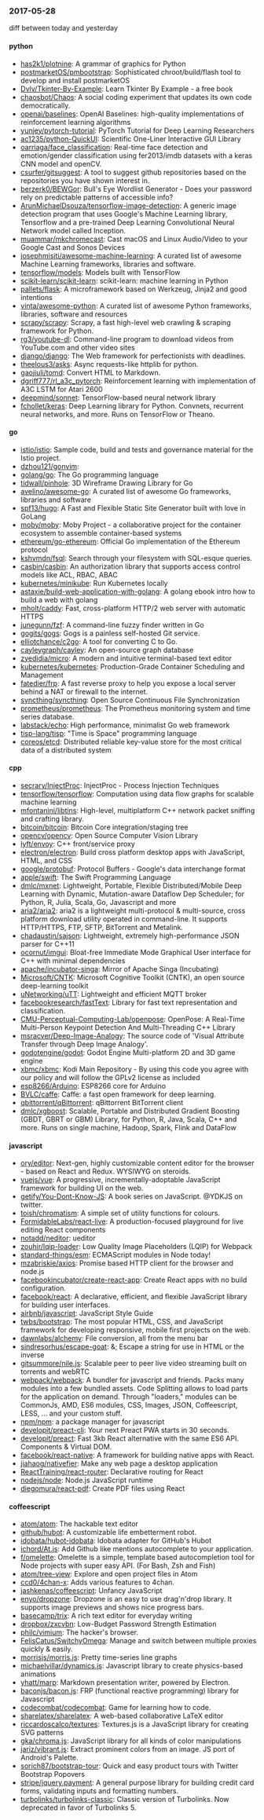 ### 2017-05-28
diff between today and yesterday

#### python
* [has2k1/plotnine](https://github.com/has2k1/plotnine): A grammar of graphics for Python
* [postmarketOS/pmbootstrap](https://github.com/postmarketOS/pmbootstrap): Sophisticated chroot/build/flash tool to develop and install postmarketOS
* [Dvlv/Tkinter-By-Example](https://github.com/Dvlv/Tkinter-By-Example): Learn Tkinter By Example - a free book
* [chaosbot/Chaos](https://github.com/chaosbot/Chaos): A social coding experiment that updates its own code democratically.
* [openai/baselines](https://github.com/openai/baselines): OpenAI Baselines: high-quality implementations of reinforcement learning algorithms
* [yunjey/pytorch-tutorial](https://github.com/yunjey/pytorch-tutorial): PyTorch Tutorial for Deep Learning Researchers
* [ac1235/python-QuickUI](https://github.com/ac1235/python-QuickUI): Scientific One-Liner Interactive GUI Library
* [oarriaga/face_classification](https://github.com/oarriaga/face_classification): Real-time face detection and emotion/gender classification using fer2013/imdb datasets with a keras CNN model and openCV.
* [csurfer/gitsuggest](https://github.com/csurfer/gitsuggest): A tool to suggest github repositories based on the repositories you have shown interest in.
* [berzerk0/BEWGor](https://github.com/berzerk0/BEWGor): Bull's Eye Wordlist Generator - Does your password rely on predictable patterns of accessible info?
* [ArunMichaelDsouza/tensorflow-image-detection](https://github.com/ArunMichaelDsouza/tensorflow-image-detection): A generic image detection program that uses Google's Machine Learning library, Tensorflow and a pre-trained Deep Learning Convolutional Neural Network model called Inception.
* [muammar/mkchromecast](https://github.com/muammar/mkchromecast): Cast macOS and Linux Audio/Video to your Google Cast and Sonos Devices
* [josephmisiti/awesome-machine-learning](https://github.com/josephmisiti/awesome-machine-learning): A curated list of awesome Machine Learning frameworks, libraries and software.
* [tensorflow/models](https://github.com/tensorflow/models): Models built with TensorFlow
* [scikit-learn/scikit-learn](https://github.com/scikit-learn/scikit-learn): scikit-learn: machine learning in Python
* [pallets/flask](https://github.com/pallets/flask): A microframework based on Werkzeug, Jinja2 and good intentions
* [vinta/awesome-python](https://github.com/vinta/awesome-python): A curated list of awesome Python frameworks, libraries, software and resources
* [scrapy/scrapy](https://github.com/scrapy/scrapy): Scrapy, a fast high-level web crawling & scraping framework for Python.
* [rg3/youtube-dl](https://github.com/rg3/youtube-dl): Command-line program to download videos from YouTube.com and other video sites
* [django/django](https://github.com/django/django): The Web framework for perfectionists with deadlines.
* [theelous3/asks](https://github.com/theelous3/asks): Async requests-like httplib for python.
* [gaojiuli/tomd](https://github.com/gaojiuli/tomd): Convert HTML to Markdown.
* [dgriff777/rl_a3c_pytorch](https://github.com/dgriff777/rl_a3c_pytorch): Reinforcement learning with implementation of A3C LSTM for Atari 2600
* [deepmind/sonnet](https://github.com/deepmind/sonnet): TensorFlow-based neural network library
* [fchollet/keras](https://github.com/fchollet/keras): Deep Learning library for Python. Convnets, recurrent neural networks, and more. Runs on TensorFlow or Theano.

#### go
* [istio/istio](https://github.com/istio/istio): Sample code, build and tests and governance material for the Istio project.
* [dzhou121/gonvim](https://github.com/dzhou121/gonvim): 
* [golang/go](https://github.com/golang/go): The Go programming language
* [tidwall/pinhole](https://github.com/tidwall/pinhole): 3D Wireframe Drawing Library for Go
* [avelino/awesome-go](https://github.com/avelino/awesome-go): A curated list of awesome Go frameworks, libraries and software
* [spf13/hugo](https://github.com/spf13/hugo): A Fast and Flexible Static Site Generator built with love in GoLang
* [moby/moby](https://github.com/moby/moby): Moby Project - a collaborative project for the container ecosystem to assemble container-based systems
* [ethereum/go-ethereum](https://github.com/ethereum/go-ethereum): Official Go implementation of the Ethereum protocol
* [kshvmdn/fsql](https://github.com/kshvmdn/fsql): Search through your filesystem with SQL-esque queries.
* [casbin/casbin](https://github.com/casbin/casbin): An authorization library that supports access control models like ACL, RBAC, ABAC
* [kubernetes/minikube](https://github.com/kubernetes/minikube): Run Kubernetes locally
* [astaxie/build-web-application-with-golang](https://github.com/astaxie/build-web-application-with-golang): A golang ebook intro how to build a web with golang
* [mholt/caddy](https://github.com/mholt/caddy): Fast, cross-platform HTTP/2 web server with automatic HTTPS
* [junegunn/fzf](https://github.com/junegunn/fzf):  A command-line fuzzy finder written in Go
* [gogits/gogs](https://github.com/gogits/gogs): Gogs is a painless self-hosted Git service.
* [elliotchance/c2go](https://github.com/elliotchance/c2go):  A tool for converting C to Go.
* [cayleygraph/cayley](https://github.com/cayleygraph/cayley): An open-source graph database
* [zyedidia/micro](https://github.com/zyedidia/micro): A modern and intuitive terminal-based text editor
* [kubernetes/kubernetes](https://github.com/kubernetes/kubernetes): Production-Grade Container Scheduling and Management
* [fatedier/frp](https://github.com/fatedier/frp): A fast reverse proxy to help you expose a local server behind a NAT or firewall to the internet.
* [syncthing/syncthing](https://github.com/syncthing/syncthing): Open Source Continuous File Synchronization
* [prometheus/prometheus](https://github.com/prometheus/prometheus): The Prometheus monitoring system and time series database.
* [labstack/echo](https://github.com/labstack/echo): High performance, minimalist Go web framework
* [tisp-lang/tisp](https://github.com/tisp-lang/tisp): "Time is Space" programming language
* [coreos/etcd](https://github.com/coreos/etcd): Distributed reliable key-value store for the most critical data of a distributed system

#### cpp
* [secrary/InjectProc](https://github.com/secrary/InjectProc): InjectProc - Process Injection Techniques
* [tensorflow/tensorflow](https://github.com/tensorflow/tensorflow): Computation using data flow graphs for scalable machine learning
* [mfontanini/libtins](https://github.com/mfontanini/libtins): High-level, multiplatform C++ network packet sniffing and crafting library.
* [bitcoin/bitcoin](https://github.com/bitcoin/bitcoin): Bitcoin Core integration/staging tree
* [opencv/opencv](https://github.com/opencv/opencv): Open Source Computer Vision Library
* [lyft/envoy](https://github.com/lyft/envoy): C++ front/service proxy
* [electron/electron](https://github.com/electron/electron): Build cross platform desktop apps with JavaScript, HTML, and CSS
* [google/protobuf](https://github.com/google/protobuf): Protocol Buffers - Google's data interchange format
* [apple/swift](https://github.com/apple/swift): The Swift Programming Language
* [dmlc/mxnet](https://github.com/dmlc/mxnet): Lightweight, Portable, Flexible Distributed/Mobile Deep Learning with Dynamic, Mutation-aware Dataflow Dep Scheduler; for Python, R, Julia, Scala, Go, Javascript and more
* [aria2/aria2](https://github.com/aria2/aria2): aria2 is a lightweight multi-protocol & multi-source, cross platform download utility operated in command-line. It supports HTTP/HTTPS, FTP, SFTP, BitTorrent and Metalink.
* [chadaustin/sajson](https://github.com/chadaustin/sajson): Lightweight, extremely high-performance JSON parser for C++11
* [ocornut/imgui](https://github.com/ocornut/imgui): Bloat-free Immediate Mode Graphical User interface for C++ with minimal dependencies
* [apache/incubator-singa](https://github.com/apache/incubator-singa): Mirror of Apache Singa (Incubating)
* [Microsoft/CNTK](https://github.com/Microsoft/CNTK): Microsoft Cognitive Toolkit (CNTK), an open source deep-learning toolkit
* [uNetworking/uTT](https://github.com/uNetworking/uTT): Lightweight and efficient MQTT broker
* [facebookresearch/fastText](https://github.com/facebookresearch/fastText): Library for fast text representation and classification.
* [CMU-Perceptual-Computing-Lab/openpose](https://github.com/CMU-Perceptual-Computing-Lab/openpose): OpenPose: A Real-Time Multi-Person Keypoint Detection And Multi-Threading C++ Library
* [msracver/Deep-Image-Analogy](https://github.com/msracver/Deep-Image-Analogy): The source code of 'Visual Attribute Transfer through Deep Image Analogy'.
* [godotengine/godot](https://github.com/godotengine/godot): Godot Engine  Multi-platform 2D and 3D game engine
* [xbmc/xbmc](https://github.com/xbmc/xbmc): Kodi Main Repository - By using this code you agree with our policy and will follow the GPLv2 license as included
* [esp8266/Arduino](https://github.com/esp8266/Arduino): ESP8266 core for Arduino
* [BVLC/caffe](https://github.com/BVLC/caffe): Caffe: a fast open framework for deep learning.
* [qbittorrent/qBittorrent](https://github.com/qbittorrent/qBittorrent): qBittorrent BitTorrent client
* [dmlc/xgboost](https://github.com/dmlc/xgboost): Scalable, Portable and Distributed Gradient Boosting (GBDT, GBRT or GBM) Library, for Python, R, Java, Scala, C++ and more. Runs on single machine, Hadoop, Spark, Flink and DataFlow

#### javascript
* [ory/editor](https://github.com/ory/editor): Next-gen, highly customizable content editor for the browser - based on React and Redux. WYSIWYG on steroids.
* [vuejs/vue](https://github.com/vuejs/vue): A progressive, incrementally-adoptable JavaScript framework for building UI on the web.
* [getify/You-Dont-Know-JS](https://github.com/getify/You-Dont-Know-JS): A book series on JavaScript. @YDKJS on twitter.
* [toish/chromatism](https://github.com/toish/chromatism):  A simple set of utility functions for colours.
* [FormidableLabs/react-live](https://github.com/FormidableLabs/react-live): A production-focused playground for live editing React components
* [notadd/neditor](https://github.com/notadd/neditor):  ueditor
* [zouhir/lqip-loader](https://github.com/zouhir/lqip-loader): Low Quality Image Placeholders (LQIP) for Webpack
* [standard-things/esm](https://github.com/standard-things/esm): ECMAScript modules in Node today!
* [mzabriskie/axios](https://github.com/mzabriskie/axios): Promise based HTTP client for the browser and node.js
* [facebookincubator/create-react-app](https://github.com/facebookincubator/create-react-app): Create React apps with no build configuration.
* [facebook/react](https://github.com/facebook/react): A declarative, efficient, and flexible JavaScript library for building user interfaces.
* [airbnb/javascript](https://github.com/airbnb/javascript): JavaScript Style Guide
* [twbs/bootstrap](https://github.com/twbs/bootstrap): The most popular HTML, CSS, and JavaScript framework for developing responsive, mobile first projects on the web.
* [dawnlabs/alchemy](https://github.com/dawnlabs/alchemy):  File conversion, all from the menu bar
* [sindresorhus/escape-goat](https://github.com/sindresorhus/escape-goat): &; Escape a string for use in HTML or the inverse
* [gitsummore/nile.js](https://github.com/gitsummore/nile.js): Scalable peer to peer live video streaming built on torrents and webRTC
* [webpack/webpack](https://github.com/webpack/webpack): A bundler for javascript and friends. Packs many modules into a few bundled assets. Code Splitting allows to load parts for the application on demand. Through "loaders," modules can be CommonJs, AMD, ES6 modules, CSS, Images, JSON, Coffeescript, LESS, ... and your custom stuff.
* [npm/npm](https://github.com/npm/npm): a package manager for javascript
* [developit/preact-cli](https://github.com/developit/preact-cli):  Your next Preact PWA starts in 30 seconds.
* [developit/preact](https://github.com/developit/preact):  Fast 3kb React alternative with the same ES6 API. Components & Virtual DOM.
* [facebook/react-native](https://github.com/facebook/react-native): A framework for building native apps with React.
* [jiahaog/nativefier](https://github.com/jiahaog/nativefier): Make any web page a desktop application
* [ReactTraining/react-router](https://github.com/ReactTraining/react-router): Declarative routing for React
* [nodejs/node](https://github.com/nodejs/node): Node.js JavaScript runtime 
* [diegomura/react-pdf](https://github.com/diegomura/react-pdf): Create PDF files using React

#### coffeescript
* [atom/atom](https://github.com/atom/atom): The hackable text editor
* [github/hubot](https://github.com/github/hubot): A customizable life embetterment robot.
* [idobata/hubot-idobata](https://github.com/idobata/hubot-idobata): Idobata adapter for GitHub's Hubot
* [ichord/At.js](https://github.com/ichord/At.js): Add Github like mentions autocomplete to your application.
* [f/omelette](https://github.com/f/omelette): Omelette is a simple, template based autocompletion tool for Node projects with super easy API. (For Bash, Zsh and Fish)
* [atom/tree-view](https://github.com/atom/tree-view): Explore and open project files in Atom
* [ccd0/4chan-x](https://github.com/ccd0/4chan-x): Adds various features to 4chan.
* [jashkenas/coffeescript](https://github.com/jashkenas/coffeescript): Unfancy JavaScript
* [enyo/dropzone](https://github.com/enyo/dropzone): Dropzone is an easy to use drag'n'drop library. It supports image previews and shows nice progress bars.
* [basecamp/trix](https://github.com/basecamp/trix): A rich text editor for everyday writing
* [dropbox/zxcvbn](https://github.com/dropbox/zxcvbn): Low-Budget Password Strength Estimation
* [philc/vimium](https://github.com/philc/vimium): The hacker's browser.
* [FelisCatus/SwitchyOmega](https://github.com/FelisCatus/SwitchyOmega): Manage and switch between multiple proxies quickly & easily.
* [morrisjs/morris.js](https://github.com/morrisjs/morris.js): Pretty time-series line graphs
* [michaelvillar/dynamics.js](https://github.com/michaelvillar/dynamics.js): Javascript library to create physics-based animations
* [yhatt/marp](https://github.com/yhatt/marp): Markdown presentation writer, powered by Electron.
* [baconjs/bacon.js](https://github.com/baconjs/bacon.js): FRP (functional reactive programming) library for Javascript
* [codecombat/codecombat](https://github.com/codecombat/codecombat): Game for learning how to code.
* [sharelatex/sharelatex](https://github.com/sharelatex/sharelatex): A web-based collaborative LaTeX editor
* [riccardoscalco/textures](https://github.com/riccardoscalco/textures): Textures.js is a JavaScript library for creating SVG patterns
* [gka/chroma.js](https://github.com/gka/chroma.js): JavaScript library for all kinds of color manipulations
* [jariz/vibrant.js](https://github.com/jariz/vibrant.js): Extract prominent colors from an image. JS port of Android's Palette.
* [sorich87/bootstrap-tour](https://github.com/sorich87/bootstrap-tour): Quick and easy product tours with Twitter Bootstrap Popovers
* [stripe/jquery.payment](https://github.com/stripe/jquery.payment): A general purpose library for building credit card forms, validating inputs and formatting numbers.
* [turbolinks/turbolinks-classic](https://github.com/turbolinks/turbolinks-classic): Classic version of Turbolinks. Now deprecated in favor of Turbolinks 5.

